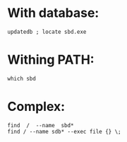 # With database:
```
updatedb ; locate sbd.exe
```

# Withing PATH:
```
which sbd
```

# Complex:
```
find  /  -­‐name  sbd*
find / --name sdb* --exec file {} \;
  ```
